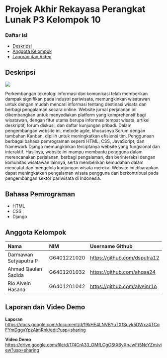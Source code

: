 # Projek Akhir Rekayasa Perangkat Lunak P3 Kelompok 10

### Daftar Isi

- [Deskripsi](#deskripsi)
- [Anggota Kelompok](#anggota-kelompok)
- [Laporan dan Video](#laporan)

## Deskripsi 
<img src='assets/logo.png'>
<p>Perkembangan teknologi informasi dan komunikasi telah memberikan dampak signifikan pada industri pariwisata, memungkinkan wisatawan untuk dengan mudah mencari informasi tentang destinasi wisata dan berbagi pengalaman secara online. Website jurnal perjalanan ini dikembangkan untuk menyediakan platform yang komprehensif bagi wisatawan, dengan fitur utama berupa informasi tempat wisata, artikel deskriptif, forum diskusi, dan daftar kunjungan pribadi. Dalam pengembangan website ini, metode agile, khususnya Scrum dengan tambahan Kanban, dipilih untuk meningkatkan efisiensi tim. Penggunaan berbagai bahasa pemrograman seperti HTML, CSS, JavaScript, dan framework Django memungkinkan terciptanya website yang fungsional dan interaktif. Hasilnya, website ini mampu membantu pengguna dalam merencanakan perjalanan, berbagi pengalaman, dan berinteraksi dengan komunitas wisatawan lainnya, serta memberikan kemudahan dalam mencatat dan mengelola kunjungan wisata mereka. Website ini diharapkan dapat meningkatkan pengalaman wisata pengguna dan berkontribusi pada pengembangan sektor pariwisata di Indonesia.</p>

## Bahasa Pemrograman
- HTML
- CSS
- Django

## Anggota Kelompok
| Nama                  | NIM           | Username Github                   |
| :-------------------- | :------------ | :-------------------------------- |
| Darmawan Setyaputra P | G6401221020   | https://github.com/dsputra12      |
| Ahmad Qaulan Sadida   | G6401201032   | https://github.com/ahqsa24        |
| Rio Alvein Hasana     | G6401201042   | https://github.com/alveinr1o      |

## Laporan dan Video Demo
<b>Laporan</b>
https://docs.google.com/document/d/19kHE4LNVBYuTXfSuyk5DWxz4TCqFYmDggvYpzAjmRnk/edit?usp=sharing

<b>Video Demo</b>
https://drive.google.com/file/d/174CrA33_OMfLCgOStX6yXnJwFt5NcYZm/view?usp=sharing
